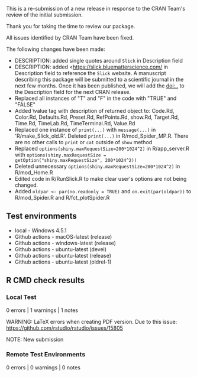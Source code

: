 This is a re-submission of a new release in response to the CRAN Team's 
review of the initial submission.

Thank you for taking the time to review our package.

All issues identified by CRAN Team have been fixed. 

The following changes have been made:

- DESCRIPTION: added single quotes around `Slick` in Description field
- DESCRIPTION: added <https://slick.bluematterscience.com/ in Description field 
  to reference the `Slick` website.
  A manuscript describing this package will be submitted to a scientific journal 
  in the next few months. Once it has been published, we will add the
  <doi:..> to the Description field for the next CRAN release.
- Replaced all instances of "T" and "F" in the code with "TRUE" and "FALSE"
- Added \value tag with description of returned object to: Code.Rd, Color.Rd, 
  Defaults.Rd, Preset.Rd, RefPoints.Rd, show.Rd, Target.Rd, Time.Rd, TimeLab.Rd,
  TimeTerminal.Rd, Value.Rd
- Replaced one instance of `print(...)` with `message(...)` in 'R/make_Slick_old.R'. 
  Deleted `print(...)` in R/mod_Spider_MP.R. There are no other calls to `print` 
  or `cat` outside of `show` method
- Replaced `options(shiny.maxRequestSize=200*1024^2)` in R/app_server.R with
  `options(shiny.maxRequestSize = getOption("shiny.maxRequestSize", 200*1024^2))`
- Deleted unnecessary `options(shiny.maxRequestSize=200*1024^2)` in R/mod_Home.R 
- Edited code in R/RunSlick.R to make clear user's options are not being changed. 
- Added `oldpar <- par(no.readonly = TRUE)` and `on.exit(par(oldpar))` to
  R/mod_Spider.R and R/fct_plotSpider.R

## Test environments

* local - Windows 4.5.1
* Github actions - macOS-latest (release)
* Github actions - windows-latest (release)
* Github actions - ubuntu-latest (devel)
* Github actions - ubuntu-latest (release)
* Github actions - ubuntu-latest (oldrel-1)

## R CMD check results

### Local Test

0 errors | 1 warnings | 1 notes

WARNING: LaTeX errors when creating PDF version. 
Due to this issue: https://github.com/rstudio/rstudio/issues/15805

NOTE: New submission

### Remote Test Environments

0 errors | 0 warnings | 0 notes




 



